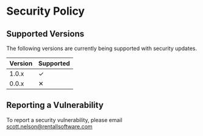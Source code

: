 # Security Policy

## Supported Versions

The following versions are currently being supported with security updates.

| Version | Supported  |
| ------- | ---------- |
| 1.0.x   | ✓          |
| 0.0.x   | ✕          |

## Reporting a Vulnerability

To report a security vulnerability, please email scott.nelson@rentallsoftware.com
